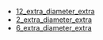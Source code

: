 * [12_extra_diameter_extra](12_extra_diameter_extra)
* [2_extra_diameter_extra](2_extra_diameter_extra)
* [6_extra_diameter_extra](6_extra_diameter_extra)
